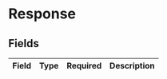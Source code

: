 # Response


## Fields

| Field       | Type        | Required    | Description |
| ----------- | ----------- | ----------- | ----------- |